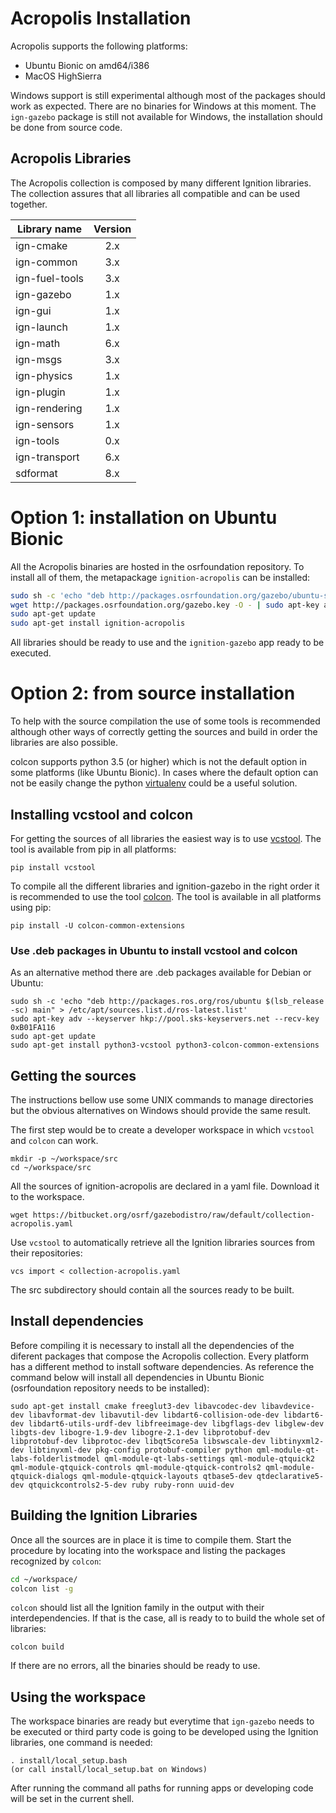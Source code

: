 # Acropolis Installation

Acropolis supports the following platforms:

 * Ubuntu Bionic on amd64/i386
 * MacOS HighSierra

Windows support is still experimental although most of the packages should work
as expected. There are no binaries for Windows at this moment. The `ign-gazebo`
package is still not available for Windows, the installation should be done from
source code.

## Acropolis Libraries

The Acropolis collection is composed by many different Ignition libraries. The
collection assures that all libraries all compatible and can be used together.

| Library name       | Version       |
| ------------------ |:-------------:|
|   ign-cmake        |       2.x     |
|   ign-common       |       3.x     |
|   ign-fuel-tools   |       3.x     |
|   ign-gazebo       |       1.x     |
|   ign-gui          |       1.x     |
|   ign-launch       |       1.x     |
|   ign-math         |       6.x     |
|   ign-msgs         |       3.x     |
|   ign-physics      |       1.x     |
|   ign-plugin       |       1.x     |
|   ign-rendering    |       1.x     |
|   ign-sensors      |       1.x     |
|   ign-tools        |       0.x     |
|   ign-transport    |       6.x     |
|   sdformat         |       8.x     |

# Option 1: installation on Ubuntu Bionic

All the Acropolis binaries are hosted in the osrfoundation repository. To install
all of them, the metapackage `ignition-acropolis` can be installed:

```bash
sudo sh -c 'echo "deb http://packages.osrfoundation.org/gazebo/ubuntu-stable `lsb_release -cs` main" > /etc/apt/sources.list.d/gazebo-stable.list'
wget http://packages.osrfoundation.org/gazebo.key -O - | sudo apt-key add -
sudo apt-get update
sudo apt-get install ignition-acropolis
```

All libraries should be ready to use and  the `ignition-gazebo` app ready to be executed.

# Option 2: from source installation

To help with the source compilation the use of some tools is recommended although
other ways of correctly getting the sources and build in order the libraries are
also possible.

colcon supports python 3.5 (or higher) which is not the default option in some
platforms (like Ubuntu Bionic). In cases where the default option can not be
easily change the python [virtualenv](https://virtualenv.pypa.io/en/latest/)
could be a useful solution.

## Installing vcstool and colcon

For getting the sources of all libraries the easiest way is to use
[vcstool](https://github.com/dirk-thomas/vcstool). The tool is available from pip
in all platforms:

```pip install vcstool```

To compile all the different libraries and ignition-gazebo in the right order
it is recommended to use the tool [colcon](https://colcon.readthedocs.io/en/released/).
The tool is available in all platforms using pip:

```pip install -U colcon-common-extensions```

### Use .deb packages in Ubuntu to install vcstool and colcon

As an alternative method there are .deb packages available for Debian or Ubuntu:

```
sudo sh -c 'echo "deb http://packages.ros.org/ros/ubuntu $(lsb_release -sc) main" > /etc/apt/sources.list.d/ros-latest.list'
sudo apt-key adv --keyserver hkp://pool.sks-keyservers.net --recv-key 0xB01FA116
sudo apt-get update
sudo apt-get install python3-vcstool python3-colcon-common-extensions
```

## Getting the sources

The instructions bellow use some UNIX commands to manage directories but the
obvious alternatives on Windows should provide the same result.

The first step would be to create a developer workspace in which `vcstool` and
`colcon` can work.

```
mkdir -p ~/workspace/src
cd ~/workspace/src
```

All the sources of ignition-acropolis are declared in a yaml file. Download
it to the workspace.

```wget https://bitbucket.org/osrf/gazebodistro/raw/default/collection-acropolis.yaml```

Use `vcstool` to automatically retrieve all the Ignition libraries sources from
their repositories:

```vcs import < collection-acropolis.yaml```

The src subdirectory should contain all the sources ready to be built.

## Install dependencies

Before compiling it is necessary to install all the dependencies of the diferent
packages that compose the Acropolis collection. Every platform has a different
method to install software dependencies. As reference the command below will
install all dependencies in Ubuntu Bionic (osrfoundation repository needs to
be installed):

```
sudo apt-get install cmake freeglut3-dev libavcodec-dev libavdevice-dev libavformat-dev libavutil-dev libdart6-collision-ode-dev libdart6-dev libdart6-utils-urdf-dev libfreeimage-dev libgflags-dev libglew-dev libgts-dev libogre-1.9-dev libogre-2.1-dev libprotobuf-dev libprotobuf-dev libprotoc-dev libqt5core5a libswscale-dev libtinyxml2-dev libtinyxml-dev pkg-config protobuf-compiler python qml-module-qt-labs-folderlistmodel qml-module-qt-labs-settings qml-module-qtquick2 qml-module-qtquick-controls qml-module-qtquick-controls2 qml-module-qtquick-dialogs qml-module-qtquick-layouts qtbase5-dev qtdeclarative5-dev qtquickcontrols2-5-dev ruby ruby-ronn uuid-dev
```

## Building the Ignition Libraries

Once all the sources are in place it is time to compile them. Start the
procedure by locating into the workspace and listing the packages recognized
by `colcon`:

```bash
cd ~/workspace/
colcon list -g
```

`colcon` should list all the Ignition family in the output with their
interdependencies. If that is the case, all is ready to
to build the whole set of libraries:

```colcon build```

If there are no errors, all the binaries should be ready to use.

## Using the workspace

The workspace binaries are ready but everytime that `ign-gazebo` needs to be
executed or third party code is going to be developed using the Ignition
libraries, one command is needed:

```
. install/local_setup.bash
(or call install/local_setup.bat on Windows)
```

After running the command all paths for running apps or developing code
will be set in the current shell.
